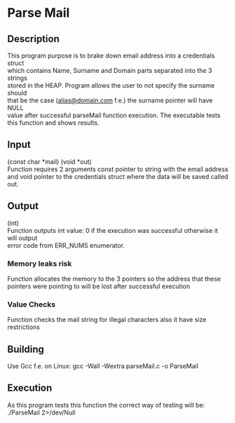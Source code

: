 # Parse Mail
## Description
This program purpose is to brake down email address into a credentials struct \
which contains Name, Surname and Domain parts separated into the 3 strings \
stored in the HEAP. Program allows the user to not specify the surname should\
that be the case (alias@domain.com f.e.) the surname pointer will have NULL\
value after successful parseMail function execution. The executable tests this
function and shows results.

## Input
(const char *mail) (void *out) \
Function requires 2 arguments const pointer to string with the email address \
and void pointer to the credentials struct where the data will be saved called \
out.

## Output
(int) \
Function outputs int value: 0 if the execution was successful otherwise it will output \
error code from ERR_NUMS enumerator. 

### Memory leaks risk
Function allocates the memory to the 3 pointers so the address that these\
pointers were pointing to will be lost after successful execution

### Value Checks
Function checks the mail string for illegal characters also it have size \
restrictions

## Building
Use Gcc f.e. on Linux:
gcc -Wall -Wextra parseMail.c -o ParseMail

## Execution
As this program tests this function the correct way of testing will be:
./ParseMail 2>/dev/Null

